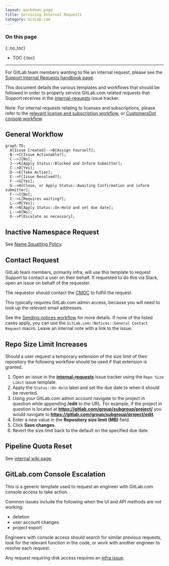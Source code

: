 ```yaml
---
layout: markdown_page
title: Servicing Internal Requests
category: GitLab.com
---
```


### On this page
{:.no_toc}

- TOC
{:toc}

----

For GitLab team members wanting to file an internal request, please see the [Support Internal Requests handbook page](/handbook/support/internal-support/).

This document details the various templates and workflows that should be followed in order to properly service GitLab.com related requests that Support receives in the [internal-requests](https://gitlab.com/gitlab-com/support/internal-requests/-/issues) issue tracker.

Note: For internal requests relating to licenses and subscriptions, please refer to the [relevant license and subscription workflow](/handbook/support/workflows/#License%20and%20subscription), or [CustomersDot console workflow](/handbook/support/workflows/customer_console.html).

## General Workflow

```mermaid
graph TD;
  A[Issue Created]-->B[Assign Yourself];
  B-->C[Issue Actionable?];
  C-->J[No];
  J-->K[Apply Status::Blocked and Inform Submitter];
  C-->D[Yes];
  D-->E[Take Action];
  E-->F[Issue Resolved?];
  F-->G[Yes];
  G-->H[Close, or Apply Status::Awaiting Confirmation and inform submitter];
  F-->I[No];
  I-->L[Requires waiting?];
  L-->M[Yes];
  M-->N[Apply Status::On-Hold and set due date];
  L-->O[No];
  O-->P[Escalate as necessary];
```

## Inactive Namespace Request

See [Name Squatting Policy](namesquatting_policy.html).

## Contact Request

GitLab team members, primarily infra, will use this template to request Support to contact a user on their behalf. If requested to do this via Slack, open an issue on behalf of the requester.

The requestor should contact the [CMOC](/handbook/support/internal-support/#regarding-gitlab-support-plans-and-namespaces) to fulfill the request.

This typically requires GitLab.com admin access, because you will need to look up the relevant email addresses.

See the [Sending notices workflow](sending_notices.html) for more details. If none of the listed cases apply, you can use the `GitLab.com::Notices::General Contact Request` macro. Leave an internal note with a link to the issue.

## Repo Size Limit Increases

Should a user request a temporary extension of the size limit of their repository the following workflow should be used if that extension is granted.

1. Open an issue in the **[internal-requests](https://gitlab.com/gitlab-com/support/internal-requests/issues)** issue tracker using the `Repo Size Limit` issue template.
1. Apply the `Status::On Hold` label and set the due date to when it should be reverted.
1. Using your GitLab.com admin account navigate to the project in question while appending **/edit** to the URL. For example, if the project in question is located at **https://gitlab.com/group/subgroup/project/** you would navigate to **https://gitlab.com/group/subgroup/project/edit**.
1. Enter a new value in the **Repository size limit (MB)** field.
1. Click **Save changes**.
1. Revert the size limit back to the default on the specified due date.

## Pipeline Quota Reset

See [internal wiki page](https://gitlab.com/gitlab-com/support/internal-requests/-/wikis/Procedures/Pipeline-Quota-Reset).

## GitLab.com Console Escalation

This is a generic template used to request an engineer with GitLab.com console access to take action.

Common issues include the following when the UI and API methods are not working:

- deletion
- user account changes
- project export

Engineers with console access should search for similar previous requests, look for the relevant function in the code, or work with another engineer to resolve each request.

Any request requiring disk access requires an [infra issue](https://gitlab.com/gitlab-com/gl-infra/infrastructure/-/issues).
